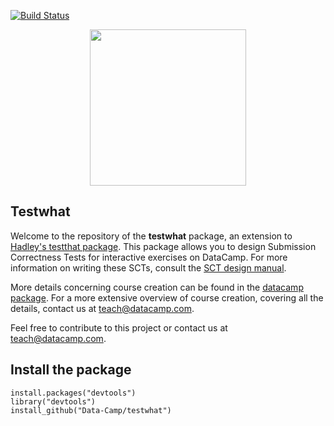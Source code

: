 [![Build Status](https://api.travis-ci.org/Data-Camp/testwhat.svg?branch=master)](https://travis-ci.org/Data-Camp/testwhat)

<p align="center">
<img src="https://s3.amazonaws.com/assets.datacamp.com/img/logo/logo_blue_full.svg" width="250">
</p>

## Testwhat

Welcome to the repository of the __testwhat__ package, an extension to [Hadley's testthat package](https://github.com/hadley/testthat). 
This package allows you to design Submission Correctness Tests for interactive exercises on DataCamp.
For more information on writing these SCTs, consult the [SCT design manual](http://documents.datacamp.com/testwhat_manual.html).


More details concerning course creation can be found in the [datacamp package](https://github.com/Data-Camp/datacamp). For a more extensive overview of course creation, covering all the details, contact us at [teach@datacamp.com](teach@datacamp.com).

Feel free to contribute to this project or contact us at [teach@datacamp.com](teach@datacamp.com).

## Install the package

```
install.packages("devtools")
library("devtools")
install_github("Data-Camp/testwhat")
```
